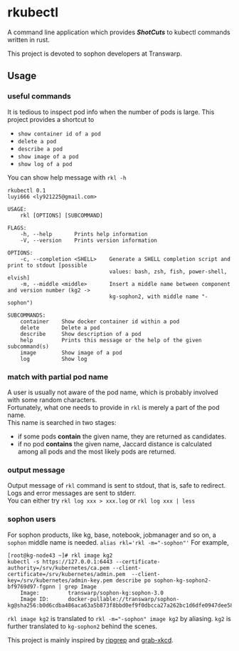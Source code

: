 # rkubectl
A command line application which provides ***ShotCuts*** to kubectl commands written in rust.

This project is devoted to sophon developers at Transwarp.  

## Usage
### useful commands
It is tedious to inspect pod info when the number of pods is large. This project provides a shortcut to
* `show container id of a pod`
* `delete a pod`
* `describe a pod`  
* `show image of a pod`
* `show log of a pod`

You can show help message with `rkl -h`
```
rkubectl 0.1
luyi666 <ly921225@gmail.com>

USAGE:
    rkl [OPTIONS] [SUBCOMMAND]

FLAGS:
    -h, --help       Prints help information
    -V, --version    Prints version information

OPTIONS:
    -c, --completion <SHELL>    Generate a SHELL completion script and print to stdout [possible
                                values: bash, zsh, fish, power-shell, elvish]
    -m, --middle <middle>       Insert a middle name between component and version number (kg2 ->
                                kg-sophon2, with middle name "-sophon")

SUBCOMMANDS:
    container    Show docker container id within a pod
    delete       Delete a pod
    describe     Show description of a pod
    help         Prints this message or the help of the given subcommand(s)
    image        Show image of a pod
    log          Show log
```

### match with partial pod name
A user is usually not aware of the pod name, which is probably involved with some random characters.  
Fortunately, what one needs to provide in `rkl` is merely a part of the pod name.  
This name is searched in two stages:
* if some pods **contain** the given name, they are returned as candidates.
* if no pod **contains** the given name, Jaccard distance is calculated among all pods and the most likely pods are returned.

### output message
Output message of `rkl` command is sent to stdout, that is, safe to redirect.  
Logs and error messages are sent to stderr.  
You can either try `rkl log xxx > xxx.log` or `rkl log xxx | less`

### sophon users
For sophon products, like kg, base, notebook, jobmanager and so on, a `sophon` middle name is needed.
`alias rkl='rkl -m="-sophon"'`
For example, 
```
[root@kg-node43 ~]# rkl image kg2
kubectl -s https://127.0.0.1:6443 --certificate-authority=/srv/kubernetes/ca.pem --client-certificate=/srv/kubernetes/admin.pem  --client-key=/srv/kubernetes/admin-key.pem describe po sophon-kg-sophon2-bf9769d97-fgpnn | grep Image
    Image:         transwarp/sophon-kg:sophon-3.0
    Image ID:      docker-pullable://transwarp/sophon-kg@sha256:b0d6cdba486aca63a5b873f8bbd0ef9f0dbcca27a262bc1d6dfe0947dee58f50
```
`rkl image kg2` is translated to `rkl -m="-sophon" image kg2` by aliasing. `kg2` is further translated to `kg-sophon2` behind the scenes.  

This project is mainly inspired by [ripgrep](https://github.com/BurntSushi/ripgrep) and [grab-xkcd](https://github.com/kbknapp/grab-xkcd/tree/completions-rt).
